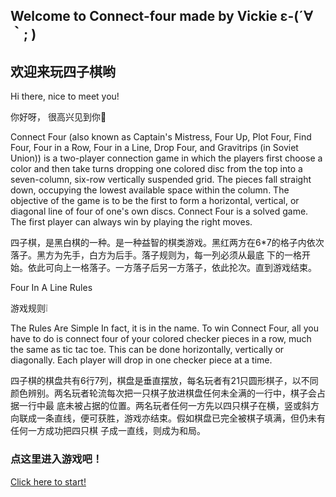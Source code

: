 ## Welcome to Connect-four made by Vickie ε-(´∀｀; )
## 欢迎来玩四子棋哟

Hi there, nice to meet you!

你好呀， 很高兴见到你👋


Connect Four (also known as Captain's Mistress, Four Up, Plot Four, Find Four, Four in a Row, Four in a Line, Drop Four, and 
Gravitrips (in Soviet Union)) is a two-player connection game in which the players first choose a color and then take turns
dropping one colored disc from the top into a seven-column, six-row vertically suspended grid. The pieces fall straight down,
occupying the lowest available space within the column. The objective of the game is to be the first to form a horizontal,
vertical, or diagonal line of four of one's own discs. Connect Four is a solved game. The first player can always win by
playing the right moves.

四子棋，是黑白棋的一种。是一种益智的棋类游戏。黑红两方在6*7的格子内依次落子。黑方为先手，白方为后手。落子规则为，每一列必须从最底
下的一格开始。依此可向上一格落子。一方落子后另一方落子，依此抡次。直到游戏结束。


Four In A Line Rules

游戏规则❕

The Rules Are Simple
In fact, it is in the name. To win Connect Four, all you have to do is connect four of your colored checker pieces in a row,
much the same as tic tac toe. This can be done horizontally, vertically or diagonally. Each player will drop in one checker
piece at a time.

四子棋的棋盘共有6行7列，棋盘是垂直摆放，每名玩者有21只圆形棋子，以不同颜色辨别。两名玩者轮流每次把一只棋子放进棋盘任何未全满的一行中，棋子会占据一行中最
底未被占据的位置。两名玩者任何一方先以四只棋子在横，竖或斜方向联成一条直线，便可获胜，游戏亦结束。假如棋盘已完全被棋子填满，但仍未有任何一方成功把四只棋
子成一直线，则成为和局。


### 点这里进入游戏吧！
[Click here to start!](http://yuc434.github.io/connect-four/test.html)



